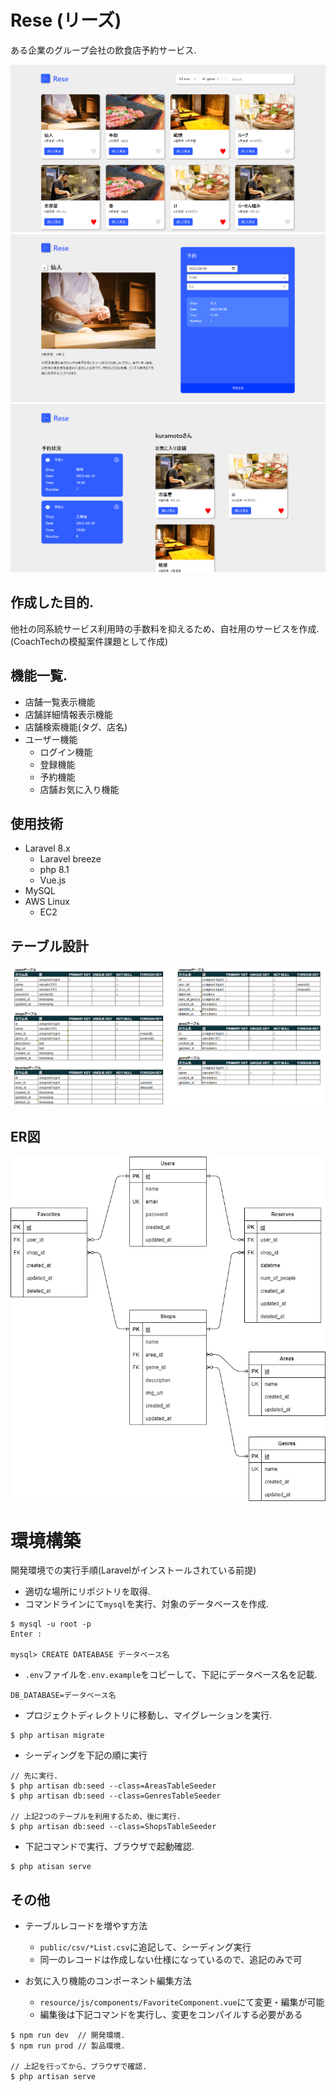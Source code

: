 # Rese (リーズ)
ある企業のグループ会社の飲食店予約サービス.

![店舗一覧](./img/index.png)
![店舗詳細](./img/shop-detail.png)
![マイページ](./img/mypage.png)

## 作成した目的.
他社の同系統サービス利用時の手数料を抑えるため、自社用のサービスを作成.
(CoachTechの模擬案件課題として作成)

## 機能一覧.
- 店舗一覧表示機能
- 店舗詳細情報表示機能
- 店舗検索機能(タグ、店名)
- ユーザー機能
  - ログイン機能
  - 登録機能
  - 予約機能
  - 店舗お気に入り機能

## 使用技術
- Laravel 8.x
  - Laravel breeze
  - php 8.1
  - Vue.js
- MySQL
- AWS Linux
  - EC2

## テーブル設計
![テーブル設計図](./img/table.png)

## ER図
![ER](./img/ER.drawio.png)

# 環境構築
開発環境での実行手順(Laravelがインストールされている前提)
- 適切な場所にリポジトリを取得.
- コマンドラインにて`mysql`を実行、対象のデータベースを作成.
```
$ mysql -u root -p
Enter :

mysql> CREATE DATEABASE データベース名
```
- `.env`ファイルを`.env.example`をコピーして、下記にデータベース名を記載.
```
DB_DATABASE=データベース名
```

- プロジェクトディレクトリに移動し、マイグレーションを実行.
```
$ php artisan migrate
```

- シーディングを下記の順に実行
```
// 先に実行.
$ php artisan db:seed --class=AreasTableSeeder 
$ php artisan db:seed --class=GenresTableSeeder 

// 上記2つのテーブルを利用するため、後に実行.
$ php artisan db:seed --class=ShopsTableSeeder 
```

- 下記コマンドで実行、ブラウザで起動確認.
```
$ php atisan serve
```

## その他
- テーブルレコードを増やす方法
  - `public/csv/*List.csv`に追記して、シーディング実行
  - 同一のレコードは作成しない仕様になっているので、追記のみで可

- お気に入り機能のコンポーネント編集方法
  - `resource/js/components/FavoriteComponent.vue`にて変更・編集が可能
  - 編集後は下記コマンドを実行し、変更をコンパイルする必要がある
```
$ npm run dev  // 開発環境.
$ npm run prod // 製品環境.

// 上記を行ってから、ブラウザで確認.
$ php artisan serve
```
